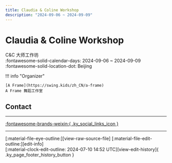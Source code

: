 ```yaml
---
title: Claudia & Coline Workshop
description: "2024-09-06 ~ 2024-09-09"
---
```


# Claudia & Coline Workshop 

C&C 大师工作坊  
:fontawesome-solid-calendar-days: 2024-09-06 ~ 2024-09-09  
:fontawesome-solid-location-dot: Beijing  

!!! info "Organizer"

    [A Frame](https://swing.kids/zh_CN/a-frame)  
    A Frame 舞蹈工作室  

## Contact


---

 [:fontawesome-brands-weixin:{ .ky_social_links_icon }](https://mp.weixin.qq.com/s/sejIHbMSvxjj8KUrgikaYw)

---

<div class="ky_page_footer" markdown>
<div class="ky_page_footer_trailing" markdown="span">
[:material-file-eye-outline:][view-raw-source-file]
[:material-file-edit-outline:][edit-info]
</div>
<div class="ky_page_footer_leading" markdown="span">
[:material-clock-edit-outline: 2024-07-10 14:52 UTC][view-edit-history]{ .ky_page_footer_history_button }
</div>
</div>

[view-raw-source-file]: https://github.com/swingdance/events/blob/main/2024/zh_CN/claudia-n-coline-workshop-2024.json "View Raw Source File"
[edit-info]: https://github.com/swingdance/events/issues/new?assignees=&labels=update+event&projects=&template=03-update_entity.yml&title=%5B2024%2Fzh_CN%5D%20Update%20Event%3A%20Claudia%20%26%20Coline%20Workshop&region=zh_CN&year=2024&id=claudia-n-coline-workshop-2024&name=Claudia%20%26%20Coline%20Workshop&org_id=a-frame "Edit Info"

[view-edit-history]: https://github.com/swingdance/events/commits/main/2024/zh_CN/claudia-n-coline-workshop-2024.json "View Edit History"
